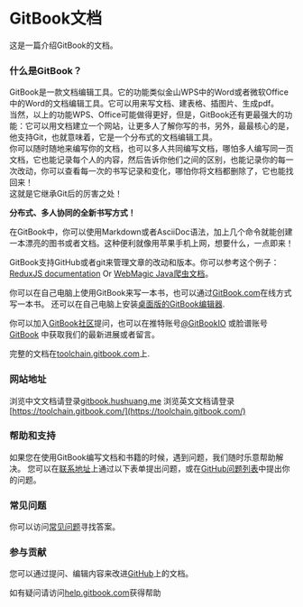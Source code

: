 # GitBook文档

这是一篇介绍GitBook的文档。

### 什么是GitBook？

GitBook是一款文档编辑工具。它的功能类似金山WPS中的Word或者微软Office中的Word的文档编辑工具。它可以用来写文档、建表格、插图片、生成pdf。  
当然，以上的功能WPS、Office可能做得更好，但是，GitBook还有更最强大的功能：它可以用文档建立一个网站，让更多人了解你写的书，另外，最最核心的是，他支持Git，也就意味着，它是一个分布式的文档编辑工具。  
你可以随时随地来编写你的文档，也可以多人共同编写文档，哪怕多人编写同一页文档，它也能记录每个人的内容，然后告诉你他们之间的区别，也能记录你的每一次改动，你可以查看每一次的书写记录和变化，哪怕你将文档都删除了，它也能找回来！  
这就是它继承Git后的厉害之处！ 

**分布式、多人协同的全新书写方式！**  


在GitBook中，你可以使用Markdown或者AsciiDoc语法，加上几个命令就能创建一本漂亮的图书或者文档。这种便利就像用苹果手机上网，想要什么，一点即来！

GitBook支持GitHub或者git来管理文章的改动和版本。你可以参考这个例子：[ReduxJS documentation](http://redux.js.org/) Or [WebMagic Java爬虫文档](http://webmagic.io/docs/zh/)。

你可以在自己电脑上使用GitBook来写一本书，也可以通过[GitBook.com](https://www.gitbook.com)在线方式写一本书。 还可以在自己电脑上安装[桌面版的GitBook编辑器](https://www.gitbook.com/editor).

你可以加入[GitBook社区](https://slack.gitbook.com)提问，也可以在推特账号[@GitBookIO](https://twitter.com/GitBookIO) 或脸谱账号[GitBook](https://www.facebook.com/gitbookcom) 中获取我们的最新进展或者留言。

完整的文档在[toolchain.gitbook.com](http://toolchain.gitbook.com/)上.

### 网站地址
浏览中文文档请登录[gitbook.hushuang.me](https://gitbook.hushuang.me/)
浏览英文文档请登录[https://toolchain.gitbook.com/](https://toolchain.gitbook.com/)

### 帮助和支持

如果您在使用GitBook编写文档和书籍的时候，遇到问题，我们随时乐意帮助解决。 您可以在[联系地址](https://www.gitbook.com/contact)上通过以下表单提出问题，或在[GitHub问题列表](https://github.com/GitbookIO/gitbook)中提出你的问题。

### 常见问题

你可以访问[常见问题](faq.md)寻找答案。


### 参与贡献

您可以通过提问、编辑内容来改进[GitHub](https://github.com/GitbookIO/gitbook)上的文档。


如有疑问请访问[help.gitbook.com](https://help.gitbook.com)获得帮助